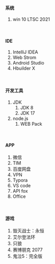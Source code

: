 #### 系统

1. win 10 LTSC 2021

<br>

####  IDE

1. IntelliJ IDEA
2. Web Strom
3. Android Studio
4. Hbuilder X

<br>

#### 开发工具

1. JDK
   1. JDK 8
   2. JDK 17
2. node.js
   1. WEB Pack

<br>

#### APP

1. 微信
2. TIM
3. 百度网盘
4. VPN
5. Typora
6. VS code
7. API fox
8. Office

<br>

#### 游戏

1. 毁灭战士：永恒
2. 艾尔登法环
3. 只狼
4. 赛博朋克 2077
5. 鬼泣5：完全版

<br>